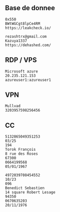 
## __Base de donnee__

```
0x550
BWtWGCgt8lpCe4RM 
https://leakcheck.io/
```

```
rezashtrx@gmail.com
Kazuya1337 
https://dehashed.com/
```


## __RDP / VPS__

```
Microsoft azure 
20.235.121.153
azureuser1:azureuser1
```


## __VPN__

```
Mullvad
3203957598256456
```


## __CC__

```
5132865049351253
03/25
194
Torok François 
8 rue des Roses
67300
0664199568
05/01/1967 
```

```
4972039708454552
10/23
096
Benedict Sebastien 
14 square Robert Lesage
94350
0670635203
20/11/1976
```

